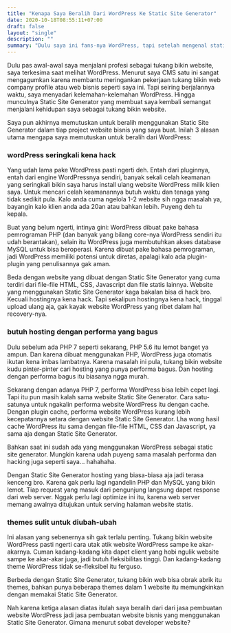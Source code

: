 ```yaml
---
title: "Kenapa Saya Beralih Dari WordPress Ke Static Site Generator"
date: 2020-10-18T08:55:11+07:00
draft: false
layout: "single"
description: ""
summary: "Dulu saya ini fans-nya WordPress, tapi setelah mengenal static site generator, saya langsung pindah. Mau tau alasannya?"
---
```


Dulu pas awal-awal saya menjalani profesi sebagai tukang bikin website, saya terkesima saat melihat WordPress. Menurut saya CMS satu ini sangat mengagumkan karena membantu meringankan pekerjaan tukang bikin web company profile atau web bisnis seperti saya ini. Tapi seiring berjalannya waktu, saya menyadari kelemahan-kelemahan WordPress. Hingga munculnya Static Site Generator yang membuat saya kembali semangat menjalani kehidupan saya sebagai tukang bikin website.

Saya pun akhirnya memutuskan untuk beralih menggunakan Static Site Generator dalam tiap project website bisnis yang saya buat. Inilah 3 alasan utama mengapa saya memutuskan untuk beralih dari WordPress:

### wordPress seringkali kena hack

Yang udah lama pake WordPress pasti ngerti deh. Entah dari pluginnya, entah dari engine WordPressnya sendiri, banyak sekali celah keamanan yang seringkali bikin saya harus install ulang website WordPress milik klien saya. Untuk mencari celah keamanannya butuh waktu dan tenaga yang tidak sedikit pula. Kalo anda cuma ngelola 1-2 website sih ngga masalah ya, bayangin kalo klien anda ada 20an atau bahkan lebih. Puyeng deh tu kepala.

Buat yang belum ngerti, intinya gini: WordPress dibuat pake bahasa pemrograman PHP (dan banyak yang bilang core-nya WordPress sendiri itu udah berantakan), selain itu WordPress juga membutuhkan akses database MySQL untuk bisa beroperasi. Karena dibuat pake bahasa pemrograman, jadi WordPress memiliki potensi untuk diretas, apalagi kalo ada plugin-plugin yang penulisannya gak aman.

Beda dengan website yang dibuat dengan Static Site Generator yang cuma terdiri dari file-file HTML, CSS, Javascript dan file statis lainnya. Website yang menggunakan Static Site Generator kaga bakalan bisa di hack bro. Kecuali hostingnya kena hack. Tapi sekalipun hostingnya kena hack, tinggal upload ulang aja, gak kayak website WordPress yang ribet dalam hal recovery-nya.

### butuh hosting dengan performa yang bagus

Dulu sebelum ada PHP 7 seperti sekarang, PHP 5.6 itu lemot banget ya ampun. Dan karena dibuat menggunakan PHP, WordPress juga otomatis ikutan kena imbas lambatnya. Karena masalah ini pula, tukang bikin website kudu pinter-pinter cari hosting yang punya performa bagus. Dan hosting dengan performa bagus itu biasanya ngga murah.

Sekarang dengan adanya PHP 7, performa WordPress bisa lebih cepet lagi. Tapi itu pun masih kalah sama website Static Site Generator. Cara satu-satunya untuk ngakalin performa website WordPress itu dengan cache. Dengan plugin cache, performa website WordPress kurang lebih kecepatannya setara dengan website Static Site Generator. Lha wong hasil cache WordPress itu sama dengan file-file HTML, CSS dan Javascript, ya sama aja dengan Static Site Generator.

Bahkan saat ini sudah ada yang menggunakan WordPress sebagai static site generator. Mungkin karena udah puyeng sama masalah performa dan hacking juga seperti saya... hahahaha.

Dengan Static Site Generator hosting yang biasa-biasa aja jadi terasa kenceng bro. Karena gak perlu lagi ngandelin PHP dan MySQL yang bikin lemot. Tiap request yang masuk dari pengunjung langsung dapet response dari web server. Nggak perlu lagi optimize ini itu, karena web server memang awalnya ditujukan untuk serving halaman website statis. 

### themes sulit untuk diubah-ubah

Ini alasan yang sebenernya sih gak terlalu penting. Tukang bikin website WordPress pasti ngerti cara utak atik website WordPress sampe ke akar-akarnya. Cuman kadang-kadang kita dapet client yang hobi ngulik website sampe ke akar-akar juga, jadi butuh fleksibilitas tinggi. Dan kadang-kadang theme WordPress tidak se-fleksibel itu ferguso.

Berbeda dengan Static Site Generator, tukang bikin web bisa obrak abrik itu themes, bahkan punya beberapa themes dalam 1 website itu memungkinkan dengan memakai Static Site Generator.

Nah karena ketiga alasan diatas itulah saya beralih dari dari jasa pembuatan website WordPress jadi jasa pembuatan website bisnis yang menggunakan Static Site Generator. Gimana menurut sobat developer website?